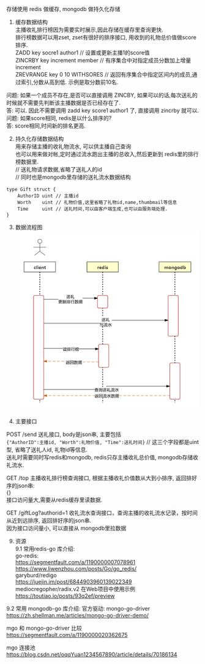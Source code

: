 存储使用 redis 做缓存, mongodb 做持久化存储  
1. 缓存数据结构  
主播收礼排行榜因为需要实时展示,因此存储在缓存里查询更快.  
排行榜数据可以用zset, zset有很好的排序接口, 用收到的礼物总价值做score排序.  
ZADD  key  socre1  author1    // 设置或更新主播1的score值  
ZINCRBY key increment member  // 有序集合中对指定成员分数加上增量 increment  
ZREVRANGE  key  0 10   WITHSORES  // 返回有序集合中指定区间内的成员,通过索引,分数从高到低. 示例是取分数前10名.  
    
      
问题: 如果一个成员不存在,是否可以直接调用 ZINCBY, 如果可以的话,每次送礼的时候就不需要先判断该主播数据是否已经存在了.  
答: 可以. 因此不需要调用 zadd key score1 author1 了, 直接调用 zincrby 就可以.  
问题: 如果score相同, redis是以什么排序的?  
答: score相同,时间新的排名更高.  
    
      
2. 持久化存储数据结构  
用来存储主播的收礼物流水, 可以供主播自己查询  
也可以用来做对帐,定时通过流水跑出主播的总收入,然后更新到 redis里的排行榜数据里.  
// 送礼物请求数据,省略了送礼人的id  
// 同时也是mongodb里存储的送礼流水数据结构  
```
type Gift struct {  
	AuthorID uint // 主播id  
	Worth    uint // 礼物价值,这里省略了礼物id,name,thumbmail等信息  
	Time     uint // 送礼时间,可以由客户端生成,也可以由服务端处理.  
}  
```
3. 数据流程图   
![image](https://github.com/langcui/Gift/blob/master/image/gift_data_flow.png)  

4. 主要接口    
    
POST /send 送礼接口, body是json串, 主要包括     
	`{"AuthorID":主播id, "Worth":礼物价值, "Time":送礼时间}` // 这三个字段都是uint型, 省略了送礼人id, 礼物id等信息.    
    送礼时需要同时写redis和mongodb, redis只存主播收礼总价值, mongodb存储收礼流水.    
    
GET /top  主播收礼排行榜查询接口, 根据主播收礼价值数从大到小排序, 返回排好序的json串:   
	{}    
    接口访问量大,需要从redis缓存里读数据.    

GET /giftLog?authorid=1  收礼流水查询接口，查询主播的收礼流水记录，按时间从近到远排序, 返回排好序的json串.    
    因为接口访问量小, 可以直接从 mongodb里拉数据    
    
    
9. 资源  
9.1 常用redis-go 库介绍:  
go-redis:  
https://segmentfault.com/a/1190000007078961  
https://www.liwenzhou.com/posts/Go/go_redis/   
garyburd/redigo  
https://juejin.im/post/6844903960139022349    
mediocregopher/radix.v2    在Web项目中使用示例   
https://toutiao.io/posts/93q2ef/preview  

9.2 常用 mongodb-go 库介绍:
官方驱动: mongo-go-driver
https://zh.shellman.me/articles/mongo-go-driver-demo/

mgo 和 mongo-go-driver 比较  
https://segmentfault.com/a/1190000020362675  

mgo 连接池
https://blog.csdn.net/oqqYuan1234567890/article/details/70186134	
 